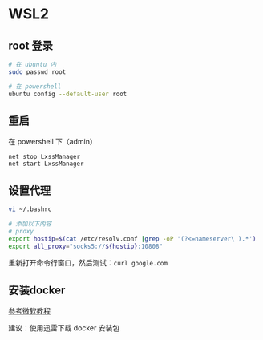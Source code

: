 # WSL2

## root 登录

```bash
# 在 ubuntu 内
sudo passwd root

# 在 powershell
ubuntu config --default-user root
```

## 重启

在 powershell 下（admin）

```shell
net stop LxssManager
net start LxssManager
```

## 设置代理

```bash
vi ~/.bashrc

# 添加以下内容
# proxy
export hostip=$(cat /etc/resolv.conf |grep -oP '(?<=nameserver\ ).*')
export all_proxy="socks5://${hostip}:10808"
```

重新打开命令行窗口，然后测试：`curl google.com`

## 安装docker

[参考微软教程](https://docs.microsoft.com/zh-cn/windows/wsl/tutorials/wsl-containers)

建议：使用迅雷下载 docker 安装包

